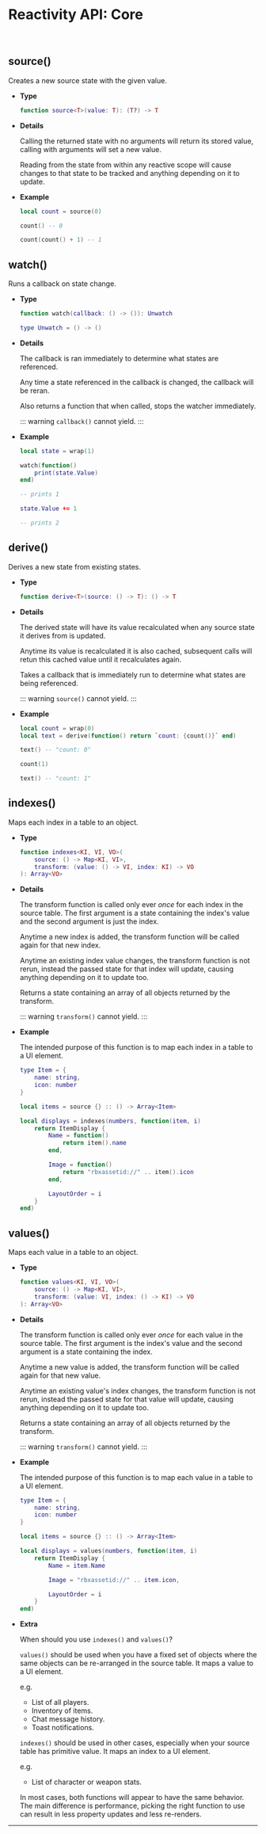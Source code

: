 # Reactivity API: Core

<br/>

## source()

Creates a new source state with the given value.

- **Type**

    ```lua
    function source<T>(value: T): (T?) -> T
    ```

- **Details**

    Calling the returned state with no arguments will return its stored value,
    calling with arguments will set a new value.

    Reading from the state from within any reactive scope will cause changes
    to that state to be tracked and anything depending on it to update.

- **Example**

    ```lua
    local count = source(0)

    count() -- 0

    count(count() + 1) -- 1
    ```

## watch()

Runs a callback on state change.

- **Type**

    ```lua
    function watch(callback: () -> ()): Unwatch

    type Unwatch = () -> ()
    ```

- **Details**

    The callback is ran immediately to determine what states are referenced.

    Any time a state referenced in the callback is changed, the callback will be
    reran.

    Also returns a function that when called, stops the watcher immediately.

    ::: warning
    `callback()` cannot yield.
    :::

- **Example**

    ```lua
    local state = wrap(1)

    watch(function()
        print(state.Value)
    end)

    -- prints 1

    state.Value += 1

    -- prints 2
    ```

## derive()

Derives a new state from existing states.

- **Type**

    ```lua
    function derive<T>(source: () -> T): () -> T
    ```

- **Details**

    The derived state will have its value recalculated when any source state it
    derives from is updated.

    Anytime its value is recalculated it is also cached, subsequent calls will
    retun this cached value until it recalculates again.

    Takes a callback that is immediately run to determine what states are being
    referenced.

    ::: warning
    `source()` cannot yield.
    :::

- **Example**

    ```lua
    local count = wrap(0)
    local text = derive(function() return `count: {count()}` end)

    text() -- "count: 0"

    count(1)

    text() -- "count: 1"
    ```

## indexes()

Maps each index in a table to an object.

- **Type**

    ```lua
    function indexes<KI, VI, VO>(
        source: () -> Map<KI, VI>,
        transform: (value: () -> VI, index: KI) -> VO
    ): Array<VO>

- **Details**

    The transform function is called only ever *once* for each index in the
    source table. The first argument is a state containing the index's value and
    the second argument is just the index.

    Anytime a new index is added, the transform function will be called again for
    that new index.

    Anytime an existing index value changes, the transform function is not rerun,
    instead the passed state for that index will update, causing anything
    depending on it to update too.

    Returns a state containing an array of all objects returned by the transform.

    ::: warning
    `transform()` cannot yield.
    :::

- **Example**

    The intended purpose of this function is to map each index in a table to
    a UI element.

    ```lua
    type Item = {
        name: string,
        icon: number
    }

    local items = source {} :: () -> Array<Item>

    local displays = indexes(numbers, function(item, i)
        return ItemDisplay {
            Name = function()
                return item().name
            end,

            Image = function()
                return "rbxassetid://" .. item().icon
            end,

            LayoutOrder = i
        }
    end)
    ```

## values()

Maps each value in a table to an object.

- **Type**

    ```lua
    function values<KI, VI, VO>(
        source: () -> Map<KI, VI>,
        transform: (value: VI, index: () -> KI) -> VO
    ): Array<VO>

- **Details**

    The transform function is called only ever *once* for each value in the
    source table. The first argument is the index's value and
    the second argument is a state containing the index.

    Anytime a new value is added, the transform function will be called again
    for that new value.

    Anytime an existing value's index changes, the transform function is not
    rerun, instead the passed state for that value will update, causing anything
    depending on it to update too.

    Returns a state containing an array of all objects returned by the transform.

    ::: warning
    `transform()` cannot yield.
    :::

- **Example**

    The intended purpose of this function is to map each value in a table to
    a UI element.

    ```lua
    type Item = {
        name: string,
        icon: number
    }

    local items = source {} :: () -> Array<Item>

    local displays = values(numbers, function(item, i)
        return ItemDisplay {
            Name = item.Name

            Image = "rbxassetid://" .. item.icon,

            LayoutOrder = i
        }
    end)
    ```

- **Extra**

    When should you use `indexes()` and `values()`?

    `values()` should be used when you have a fixed set of objects where the
    same objects can be re-arranged in the source table. It maps a value to a
    UI element.

    e.g.
    - List of all players.
    - Inventory of items.
    - Chat message history.
    - Toast notifications.

    `indexes()` should be used in other cases, especially when your source table
    has primitive value. It maps an index to a UI element.

    e.g.
    - List of character or weapon stats.

    In most cases, both functions will appear to have the same behavior.
    The main difference is performance, picking the right function to use can
    result in less property updates and less re-renders.

--------------------------------------------------------------------------------
